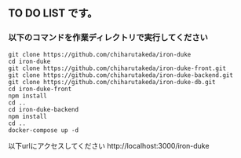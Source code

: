 ## TO DO LIST です。 
### 以下のコマンドを作業ディレクトリで実行してください

`git clone https://github.com/chiharutakeda/iron-duke`  
`cd iron-duke`  
`git clone https://github.com/chiharutakeda/iron-duke-front.git`  
`git clone https://github.com/chiharutakeda/iron-duke-backend.git`  
`git clone https://github.com/chiharutakeda/iron-duke-db.git`  
`cd iron-duke-front`  
`npm install`  
`cd ..`  
`cd iron-duke-backend`  
`npm install`  
`cd ..`  
`docker-compose up -d`  


以下urlにアクセスしてください
http://localhost:3000/iron-duke
